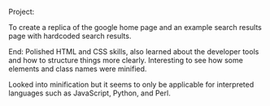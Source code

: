 Project:

To create a replica of the google home page and an example search results page with hardcoded search results.


End:
Polished HTML and CSS skills, also learned about the developer tools and how to structure things more clearly.
Interesting to see how some elements and class names were minified. 

Looked into minification but it seems to only be applicable for interpreted languages such as JavaScript, Python, and Perl.

